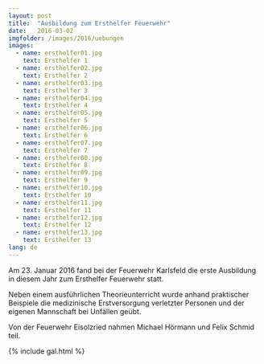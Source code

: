 ```yaml
---
layout: post
title:  "Ausbildung zum Ersthelfer Feuerwehr"
date:   2016-03-02
imgfolder: /images/2016/uebungen
images:
  - name: ersthelfer01.jpg
    text: Ersthelfer 1
  - name: ersthelfer02.jpg
    text: Ersthelfer 2
  - name: ersthelfer03.jpg
    text: Ersthelfer 3
  - name: ersthelfer04.jpg
    text: Ersthelfer 4
  - name: ersthelfer05.jpg
    text: Ersthelfer 5
  - name: ersthelfer06.jpg
    text: Ersthelfer 6
  - name: ersthelfer07.jpg
    text: Ersthelfer 7
  - name: ersthelfer08.jpg
    text: Ersthelfer 8
  - name: ersthelfer09.jpg
    text: Ersthelfer 9
  - name: ersthelfer10.jpg
    text: Ersthelfer 10
  - name: ersthelfer11.jpg
    text: Ersthelfer 11
  - name: ersthelfer12.jpg
    text: Ersthelfer 12
  - name: ersthelfer13.jpg
    text: Ersthelfer 13
lang: de
---
```


Am 23. Januar 2016 fand bei der Feuerwehr Karlsfeld die erste Ausbildung in diesem Jahr zum Ersthelfer Feuerwehr statt.

Neben einem ausführlichen Theorieunterricht wurde anhand praktischer Beispiele die medizinische Erstversorgung verletzter Personen und der eigenen Mannschaft bei Unfällen geübt.

Von der Feuerwehr Eisolzried nahmen Michael Hörmann und Felix Schmid teil. 

{% include gal.html %}

